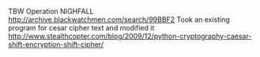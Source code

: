 TBW Operation NIGHFALL http://archive.blackwatchmen.com/search/99BBF2
Took an existing program for cesar cipher text and modified it
http://www.stealthcopter.com/blog/2009/12/python-cryptography-caesar-shift-encryption-shift-cipher/

